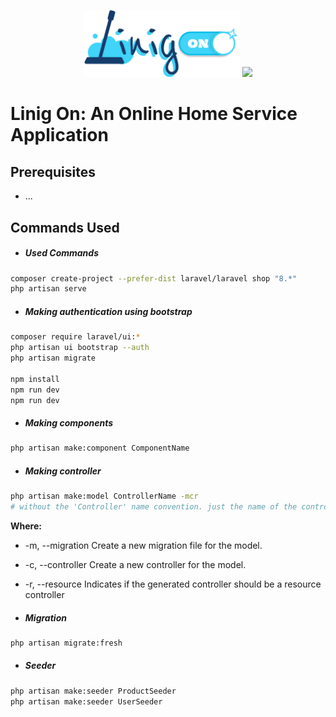 <p align="center">
<a href="https://laravel.com" target="_blank"><img src="/public/assets/logo.svg" width="250"></a>
<a href="https://laravel.com" target="_blank"><img src="https://raw.githubusercontent.com/laravel/art/master/logo-lockup/5%20SVG/2%20CMYK/1%20Full%20Color/laravel-logolockup-cmyk-red.svg" width="300"></a>
</p>

# Linig On: An Online Home Service Application

## Prerequisites

-   ...

## Commands Used

-   ##### Used Commands

```bash
composer create-project --prefer-dist laravel/laravel shop "8.*"
php artisan serve
```

-   ##### Making authentication using bootstrap

```bash
composer require laravel/ui:*
php artisan ui bootstrap --auth
php artisan migrate

npm install
npm run dev
npm run dev
```

-   ##### Making components

```bash
php artisan make:component ComponentName
```

-   ##### Making controller

```bash
php artisan make:model ControllerName -mcr
# without the 'Controller' name convention. just the name of the controller.
```

**Where:**

-   -m, --migration Create a new migration file for the model.
-   -c, --controller Create a new controller for the model.
-   -r, --resource Indicates if the generated controller should be a resource controller

-   ##### Migration

```bash
php artisan migrate:fresh
```

-   ##### Seeder

```bash
php artisan make:seeder ProductSeeder
php artisan make:seeder UserSeeder
```
